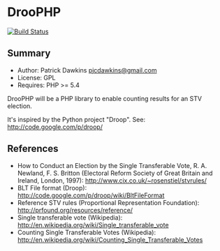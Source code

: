 DrooPHP
=======

[![Build Status](https://travis-ci.org/pjcdawkins/DrooPHP.svg?branch=master)](https://travis-ci.org/pjcdawkins/DrooPHP)

Summary
-------
* Author: Patrick Dawkins <pjcdawkins@gmail.com>
* License: GPL
* Requires: PHP >= 5.4

DrooPHP will be a PHP library to enable counting results for an STV election.

It's inspired by the Python project "Droop". See:
http://code.google.com/p/droop/

References
----------
* How to Conduct an Election by the Single Transferable Vote, R. A. Newland,
  F. S. Britton (Electoral Reform Society of Great Britain and Ireland, London,
  1997):
  http://www.cix.co.uk/~rosenstiel/stvrules/
* BLT File format (Droop):
  http://code.google.com/p/droop/wiki/BltFileFormat
* Reference STV rules (Proportional Representation Foundation):
  http://prfound.org/resources/reference/
* Single transferable vote (Wikipedia):
  http://en.wikipedia.org/wiki/Single_transferable_vote
* Counting Single Transferable Votes (Wikipedia):
  http://en.wikipedia.org/wiki/Counting_Single_Transferable_Votes
